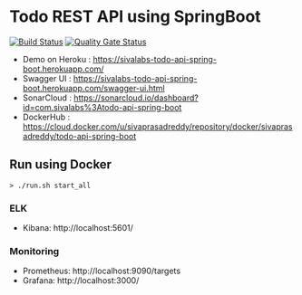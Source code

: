 # Todo REST API using SpringBoot

[![Build Status](https://travis-ci.org/sivaprasadreddy/todo-api-spring-boot.svg?branch=master)](https://travis-ci.org/sivaprasadreddy/todo-api-spring-boot) 
[![Quality Gate Status](https://sonarcloud.io/api/project_badges/measure?project=com.sivalabs%3Atodo-api-spring-boot&metric=alert_status)](https://sonarcloud.io/dashboard?id=com.sivalabs%3Atodo-api-spring-boot)

* Demo on Heroku : https://sivalabs-todo-api-spring-boot.herokuapp.com/
* Swagger UI : https://sivalabs-todo-api-spring-boot.herokuapp.com/swagger-ui.html
* SonarCloud : https://sonarcloud.io/dashboard?id=com.sivalabs%3Atodo-api-spring-boot
* DockerHub : https://cloud.docker.com/u/sivaprasadreddy/repository/docker/sivaprasadreddy/todo-api-spring-boot

## Run using Docker

`> ./run.sh start_all`

### ELK

* Kibana: http://localhost:5601/

### Monitoring
* Prometheus: http://localhost:9090/targets
* Grafana: http://localhost:3000/
